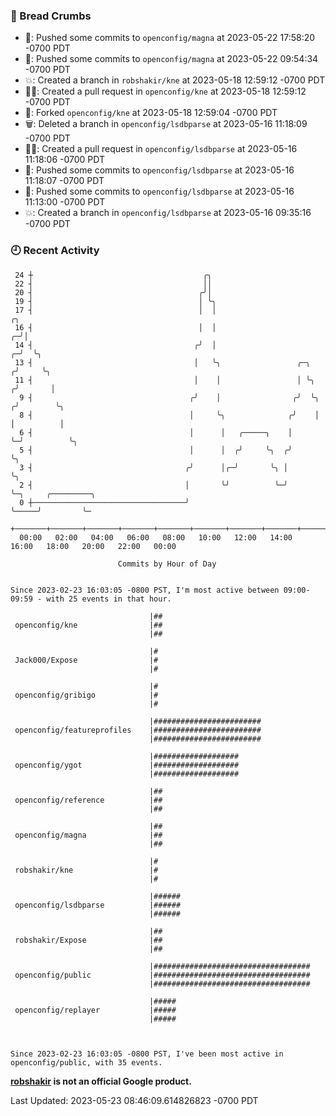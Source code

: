 ### 🍞 Bread Crumbs

 * 🚢: Pushed some commits to `openconfig/magna` at 2023-05-22 17:58:20 -0700 PDT
 * 🚢: Pushed some commits to `openconfig/magna` at 2023-05-22 09:54:34 -0700 PDT
 * 💥: Created a branch in `robshakir/kne` at 2023-05-18 12:59:12 -0700 PDT
 * ✍🏼: Created a pull request in `openconfig/kne` at 2023-05-18 12:59:12 -0700 PDT
 * 🍴: Forked `openconfig/kne` at 2023-05-18 12:59:04 -0700 PDT
 * 🗑: Deleted a branch in `openconfig/lsdbparse` at 2023-05-16 11:18:09 -0700 PDT
 * ✍🏼: Created a pull request in `openconfig/lsdbparse` at 2023-05-16 11:18:06 -0700 PDT
 * 🚢: Pushed some commits to `openconfig/lsdbparse` at 2023-05-16 11:18:07 -0700 PDT
 * 🚢: Pushed some commits to `openconfig/lsdbparse` at 2023-05-16 11:13:00 -0700 PDT
 * 💥: Created a branch in `openconfig/lsdbparse` at 2023-05-16 09:35:16 -0700 PDT

### 🕘 Recent Activity
```
 24 ┼                                      ╭╮
 22 ┤                                      ││
 20 ┤                                     ╭╯│
 19 ┤                                     │ ╰╮
 17 ┤                                     │  │                               ╭╮
 16 ┤                                     │  │                             ╭─╯│
 14 ┤                                    ╭╯  │                           ╭─╯  ╰╮
 13 ┤                                    │   ╰╮                 ╭─╮     ╭╯     ╰╮
 11 ┤                                    │    │                 │ ╰╮   ╭╯       │
  9 ┤                                   ╭╯    │                ╭╯  ╰╮ ╭╯        ╰╮
  8 ┤                                   │     ╰╮              ╭╯    │ │          │
  6 ┤                                   │      │   ╭─────╮    │     ╰─╯          ╰╮
  5 ┤                                   │      │  ╭╯     ╰╮  ╭╯                   ╰╮
  3 ┤                                  ╭╯      │╭─╯       ╰╮ │                     ╰╮
  2 ┤                                  │       ╰╯          ╰─╯                      ╰─╮     ╭─────────╮
  0 ┼──────────────────────────────────╯                                              ╰─────╯         ╰─
    +───────+───────+───────+───────+───────+───────+───────+───────+───────+───────+───────+───────+────
  00:00   02:00   04:00   06:00   08:00   10:00   12:00   14:00   16:00   18:00   20:00   22:00   00:00   

						Commits by Hour of Day


Since 2023-02-23 16:03:05 -0800 PST, I'm most active between 09:00-09:59 - with 25 events in that hour.

```



```
                               |##
 openconfig/kne                |##
                               |##

                               |#
 Jack000/Expose                |#
                               |#

                               |#
 openconfig/gribigo            |#
                               |#

                               |########################
 openconfig/featureprofiles    |########################
                               |########################

                               |###################
 openconfig/ygot               |###################
                               |###################

                               |##
 openconfig/reference          |##
                               |##

                               |##
 openconfig/magna              |##
                               |##

                               |#
 robshakir/kne                 |#
                               |#

                               |######
 openconfig/lsdbparse          |######
                               |######

                               |##
 robshakir/Expose              |##
                               |##

                               |###################################
 openconfig/public             |###################################
                               |###################################

                               |#####
 openconfig/replayer           |#####
                               |#####



Since 2023-02-23 16:03:05 -0800 PST, I've been most active in openconfig/public, with 35 events.

```
**[robshakir](mailto:robjs@google.com) is not an official Google product.**  


Last Updated: 2023-05-23 08:46:09.614826823 -0700 PDT

